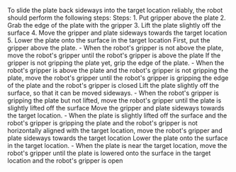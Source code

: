 To slide the plate back sideways into the target location reliably, the robot should perform the following steps:
    Steps:  1. Put gripper above the plate  2. Grab the edge of the plate with the gripper  3. Lift the plate slightly off the surface  4. Move the gripper and plate sideways towards the target location  5. Lower the plate onto the surface in the target location
    First, put the gripper above the plate.
    - When the robot's gripper is not above the plate, move the robot's gripper until the robot's gripper is above the plate
    If the gripper is not gripping the plate yet, grip the edge of the plate.
    - When the robot's gripper is above the plate and the robot's gripper is not gripping the plate, move the robot's gripper until the robot's gripper is gripping the edge of the plate and the robot's gripper is closed
    Lift the plate slightly off the surface, so that it can be moved sideways.
    - When the robot's gripper is gripping the plate but not lifted, move the robot's gripper until the plate is slightly lifted off the surface
    Move the gripper and plate sideways towards the target location.
    - When the plate is slightly lifted off the surface and the robot's gripper is gripping the plate and the robot's gripper is not horizontally aligned with the target location, move the robot's gripper and plate sideways towards the target location
    Lower the plate onto the surface in the target location.
    - When the plate is near the target location, move the robot's gripper until the plate is lowered onto the surface in the target location and the robot's gripper is open